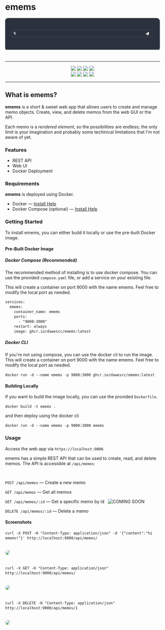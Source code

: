 # emems

<img style="border-radius:1ch;margin-bottom:2ch;" src="public/img/bannerimg1.png">

------

<p align="center">
<img src="https://img.shields.io/github/v/tag/dawescc/emems?label=Latest+Version">
<img src="https://img.shields.io/github/languages/count/dawescc/emems?">
<img src="https://img.shields.io/github/languages/top/dawescc/emems">
<img src="https://img.shields.io/github/commit-activity/w/dawescc/emems"><br />
<img src="https://img.shields.io/github/v/release/dawescc/emems?&label=Latest+Release&color=yellow">
<img src="https://img.shields.io/github/actions/workflow/status/dawescc/emems/prod.yaml">
<img src="https://img.shields.io/github/issues/dawescc/emems">
<img src="https://img.shields.io/github/downloads/dawescc/emems/total">
</p>

------

## What is emems?

**emems** is a short & sweet web app that allows users to create and manage memo objects. Create, view, and delete memos from the web GUI or the API.

Each memo is a *rendered element*, so the possibilities are endless; the only limit is your imagination and probably some techinical limitations that I'm not aware of yet.

### Features

- REST API
- Web UI
- Docker Deployment

### Requirements

**emems** is deployed using Docker.

- Docker &mdash; [Install Help](https://docs.docker.com/engine/install/)
- Docker Compose (optional) &mdash; [Install Help](https://docs.docker.com/compose/#docker-compose)

### Getting Started

To install emems, you can either build it locally or use the pre-built Docker image.

#### Pre-Built Docker Image
##### Docker Compose (Recommended)

The recommended method of installing is to use docker compose. You can use the provided `compose.yaml` file, or add a service on your existing file.

This will create a container on port 9000 with the name emems. Feel free to modify the local port as needed.

```
services:
  emems:
    container_name: emems
    ports:
      - "9000:3000"
    restart: always
    image: ghcr.io/dawescc/emems:latest

```

##### Docker CLI

If you're not using compose, you can use the docker cli to run the image. This will create a container on port 9000 with the name emems. Feel free to modify the local port as needed.

```docker run -d --name emems -p 9000:3000 ghcr.io/dawescc/emems:latest```

#### Building Locally

If you want to build the image locally, you can use the provided `Dockerfile`.

```docker build -t emems .```

and then deploy using the docker cli

```docker run -d --name emems -p 9000:3000 emems```

### Usage

Access the web app via `https://localhost:9000`.

emems has a simple REST API that can be used to create, read, and delete memos. The API is accessible at `/api/memos`:

<br>

`POST /api/memos` &mdash; Create a new memo

`GET /api/memos` &mdash; Get all memos

`GET /api/memos/:id` &mdash; Get a specific memo by id &nbsp; ![COMING SOON](https://img.shields.io/badge/-COMING%20SOON-9cf)

`DELETE /api/memos/:id` &mdash; Delete a memo


#### Screenshots

```
curl -X POST -H "Content-Type: application/json" -d '{"content":"hi emems!"}' http://localhost:9000/api/memos/
```
<img style="border-radius:1ch;margin-block:2ch" src="public/img/curl.png">

```
curl -X GET -H "Content-Type: application/json" http://localhost:9000/api/memos/
```

<img style="border-radius:1ch;margin-block:2ch" src="public/img/curl2.png">

```
curl -X DELETE -H "Content-Type: application/json" http://localhost:9000/api/memos/1
```

<img style="border-radius:1ch;margin-block:2ch" src="public/img/curl3.png">